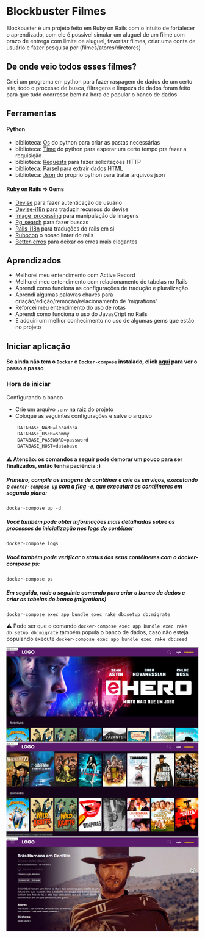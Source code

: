 
# Blockbuster Filmes

Blockbuster é um projeto feito em Ruby on Rails com o intuito de fortalecer o aprendizado, com ele é possível simular um aluguel de um filme com prazo de entrega com limite de aluguel, favoritar filmes, criar uma conta de usuário e fazer pesquisa por (filmes/atores/diretores)

## De onde veio todos esses filmes?

Criei um programa em python para fazer raspagem de dados de um certo site, todo o processo de busca, filtragens e limpeza de dados foram feito para que tudo ocorresse bem na hora de popular o banco de dados

## Ferramentas

#### Python
- biblioteca: [Os](https://docs.python.org/3/library/os.html) do python para criar as pastas necessárias
- biblioteca: [Time](https://docs.python.org/3/library/time.html) do python para esperar um certo tempo pra fazer a requisição
- biblioteca: [Requests](https://pypi.org/project/requests/) para fazer solicitações HTTP
- biblioteca: [Parsel](https://parsel.readthedocs.io/en/latest/index.html) para extrair dados HTML
- biblioteca: [Json](https://docs.python.org/3/library/json.html) do proprio python para tratar arquivos json

#### Ruby on Rails => Gems
- [Devise](https://github.com/heartcombo/devise) para fazer autenticação de usuário
- [Devise-i18n](https://github.com/tigrish/devise-i18n) para traduzir recursos do devise
- [Image_processing](https://github.com/janko/image_processing) para manipulação de imagens
- [Pg_search](https://github.com/Casecommons/pg_search) para fazer buscas
- [Rails-i18n](https://github.com/svenfuchs/rails-i18n) para traduções do rails em si
- [Rubocop](https://github.com/rubocop/rubocop) o nosso linter do rails
- [Better-erros](https://github.com/BetterErrors/better_errors) para deixar os erros mais elegantes


## Aprendizados
- Melhorei meu entendimento com Active Record
- Melhorei meu entendimento com relacionamento de tabelas no Rails
- Aprendi como funciona as configurações de tradução e pluralização
- Aprendi algumas palavras chaves para criação/edição/remoção/relacionamento de 'migrations'
- Reforcei meu entendimento do uso de rotas
- Aprendi como funciona o uso do JavasCript no Rails
- E adquiri um melhor conhecimento no uso de algumas gems que estão no projeto

## Iniciar aplicação

#### Se ainda não tem o ```Docker``` e ```Docker-compose``` instalado, click [aqui](https://docs.docker.com/engine/install/ubuntu/) para ver o passo a passo

### Hora de iniciar

Configurando o banco
- Crie um arquivo ```.env``` na raiz do projeto
- Coloque as seguintes configurações e salve o arquivo
```
    DATABASE_NAME=locadora
    DATABASE_USER=sammy
    DATABASE_PASSWORD=password
    DATABASE_HOST=database
```

#### ⚠️ Atenção: os comandos a seguir pode demorar um pouco para ser finalizados, então tenha paciência :)

##### Primeiro, compile as imagens de contêiner e crie os serviços, executando o ```docker-compose up``` com a flag ```-d```, que executará os contêineres em segundo plano:
```
docker-compose up -d
```
##### Você também pode obter informações mais detalhadas sobre os processos de inicialização nos logs do contêiner
```
docker-compose logs
```
##### Você também pode verificar o status dos seus contêineres com o docker-compose ps:
```
docker-compose ps
```
##### Em seguida, rode o seguinte comando para criar o banco de dados e criar as tabelas do banco (migrations)
```
docker-compose exec app bundle exec rake db:setup db:migrate
```

⚠️  Pode ser que o comando ```docker-compose exec app bundle exec rake db:setup db:migrate``` também popula o banco de dados, caso não esteja populando execute ```docker-compose exec app bundle exec rake db:seed```<br />

![](./image-1.PNG)
![alt text](./image-2.PNG)
![alt text](./image-3.PNG)
